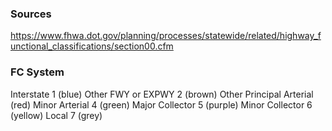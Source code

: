 ### Sources
https://www.fhwa.dot.gov/planning/processes/statewide/related/highway_functional_classifications/section00.cfm

### FC System
Interstate 1 (blue)
Other FWY or EXPWY 2 (brown)
Other Principal Arterial (red)
Minor Arterial 4 (green)
Major Collector 5 (purple)
Minor Collector 6 (yellow)
Local 7 (grey)

